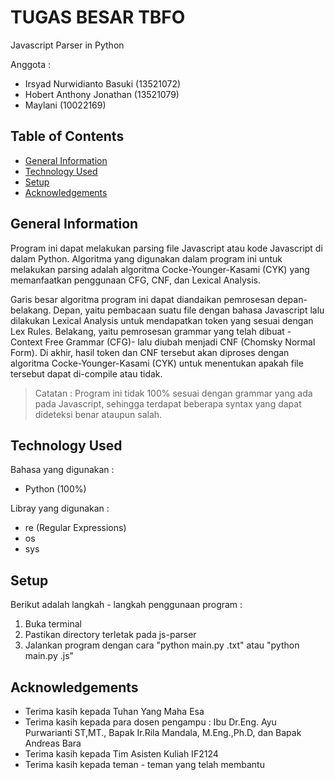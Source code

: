 # TUGAS BESAR TBFO
Javascript Parser in Python

Anggota :
  - Irsyad Nurwidianto Basuki (13521072)
  - Hobert Anthony Jonathan (13521079)
  - Maylani (10022169)

## Table of Contents
* [General Information](#general-information)
* [Technology Used](#technologies-used)
* [Setup](#setup)
* [Acknowledgements](#acknowledgements)

## General Information
Program ini dapat melakukan parsing file Javascript atau kode Javascript di dalam Python. Algoritma yang digunakan dalam program ini untuk melakukan parsing adalah algoritma Cocke-Younger-Kasami (CYK) yang memanfaatkan penggunaan CFG, CNF, dan Lexical Analysis.

Garis besar algoritma program ini dapat diandaikan pemrosesan depan-belakang. Depan, yaitu pembacaan suatu file dengan bahasa Javascript lalu dilakukan Lexical Analysis untuk mendapatkan token yang sesuai dengan Lex Rules. Belakang, yaitu pemrosesan grammar yang telah dibuat - Context Free Grammar (CFG)- lalu diubah menjadi CNF (Chomsky Normal Form). Di akhir, hasil token dan CNF tersebut akan diproses dengan algoritma Cocke-Younger-Kasami (CYK) untuk menentukan apakah file tersebut dapat di-compile atau tidak.

> Catatan : Program ini tidak 100% sesuai dengan grammar yang ada pada Javascript, sehingga terdapat beberapa syntax yang dapat dideteksi benar ataupun salah.


## Technology Used
Bahasa yang digunakan :
- Python (100%)

Libray yang digunakan : 
- re (Regular Expressions)
- os
- sys


## Setup
Berikut adalah langkah - langkah penggunaan program :
1. Buka terminal
2. Pastikan directory terletak pada js-parser
3. Jalankan program dengan cara "python main.py <namafile>.txt" atau "python main.py <namafile>.js"


## Acknowledgements
- Terima kasih kepada Tuhan Yang Maha Esa
- Terima kasih kepada para dosen pengampu : Ibu Dr.Eng. Ayu Purwarianti ST,MT., Bapak Ir.Rila Mandala, M.Eng.,Ph.D, dan Bapak Andreas Bara
- Terima kasih kepada Tim Asisten Kuliah IF2124
- Terima kasih kepada teman - teman yang telah membantu
